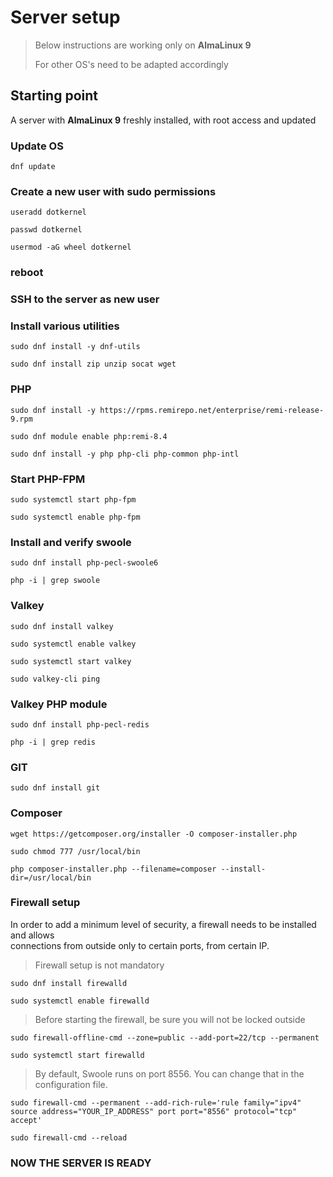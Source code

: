 # Server setup

> Below instructions are working only on **AlmaLinux 9**
>
>For other OS's need to be adapted accordingly

## Starting point

A server with **AlmaLinux 9** freshly installed, with root access and updated

### Update OS

```shell
dnf update
```

### Create a new user with sudo permissions

```shell
useradd dotkernel
```

```shell
passwd dotkernel
```

```shell
usermod -aG wheel dotkernel
```

### reboot

### SSH to the server as new user

### Install various utilities

```shell
sudo dnf install -y dnf-utils
```

```shell
sudo dnf install zip unzip socat wget
```

### PHP

```shell
sudo dnf install -y https://rpms.remirepo.net/enterprise/remi-release-9.rpm
```

```shell
sudo dnf module enable php:remi-8.4
```

```shell
sudo dnf install -y php php-cli php-common php-intl
```

### Start PHP-FPM

```shell
sudo systemctl start php-fpm
```

```shell
sudo systemctl enable php-fpm
```

### Install and verify swoole

```shell
sudo dnf install php-pecl-swoole6
```

```shell
php -i | grep swoole
```

### Valkey

```shell
sudo dnf install valkey
```

```shell
sudo systemctl enable valkey
```

```shell
sudo systemctl start valkey
```

```shell
sudo valkey-cli ping
```

### Valkey PHP module

```shell
sudo dnf install php-pecl-redis
```

```shell
php -i | grep redis
```

### GIT

```shell
sudo dnf install git
```

### Composer

```shell
wget https://getcomposer.org/installer -O composer-installer.php
```

```shell
sudo chmod 777 /usr/local/bin
```

```shell
php composer-installer.php --filename=composer --install-dir=/usr/local/bin
```

### Firewall setup

In order to add a minimum level of security, a firewall needs to be installed and allows  
connections from outside only to certain ports, from certain IP.

> Firewall setup is not mandatory

```shell
sudo dnf install firewalld
```

```shell
sudo systemctl enable firewalld
```

> Before starting the firewall, be sure you will not be locked outside

```shell
sudo firewall-offline-cmd --zone=public --add-port=22/tcp --permanent
```

```shell
sudo systemctl start firewalld
```

> By default, Swoole runs on port 8556. You can change that in the configuration file.

```shell
sudo firewall-cmd --permanent --add-rich-rule='rule family="ipv4" source address="YOUR_IP_ADDRESS" port port="8556" protocol="tcp" accept'
```

```shell
sudo firewall-cmd --reload
```

### NOW THE SERVER IS READY
